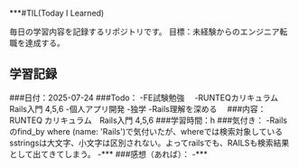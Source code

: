 ***#TIL(Today I Learned)

毎日の学習内容を記録するリポジトリです。
目標：未経験からのエンジニア転職を達成する。

## 学習記録
###日付：2025-07-24
###Todo：
-FE試験勉強　 
-RUNTEQカリキュラム　 Rails入門 4,5,6
-個人アプリ開発 
-独学 
-Rails理解を深める　
###内容：RUNTEQ カリキュラム　Rails入門 4,5,6
###学習時間：h
###気付き：
-Railsのfind_by where (name: 'Rails')で気付いたが、whereでは検索対象しているsstringsは大文字、小文字は区別されない。よってrailsでも、RAILSも検索結果として出てきてしまう。
-***
###感想（あれば）：
-***